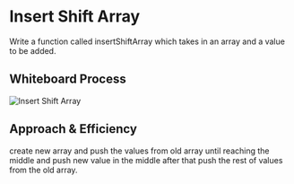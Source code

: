 # Insert Shift Array

Write a function called insertShiftArray which takes in an array and a value to be added. 

## Whiteboard Process

![Insert Shift Array](https://github.com/motasimalazzam/401-data-structures-and-algorithms/blob/main/challenges/array-insert-shift/insertShiftArray%20.png)

## Approach & Efficiency

create new array and push the values from old array until reaching the middle and push new value in the middle after that push the rest of values from the old array.
